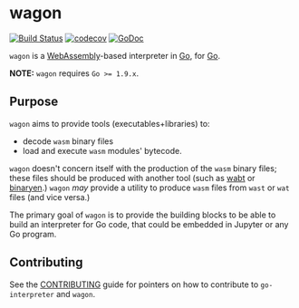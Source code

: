wagon
=====

[![Build Status](https://travis-ci.org/dexm-coin/wagon.svg?branch=master)](https://travis-ci.org/dexm-coin/wagon)
[![codecov](https://codecov.io/gh/dexm-coin/wagon/branch/master/graph/badge.svg)](https://codecov.io/gh/dexm-coin/wagon)
[![GoDoc](https://godoc.org/github.com/dexm-coin/wagon?status.svg)](https://godoc.org/github.com/dexm-coin/wagon)

`wagon` is a [WebAssembly](http://webassembly.org)-based interpreter in [Go](https://golang.org), for [Go](https://golang.org).

**NOTE:** `wagon` requires `Go >= 1.9.x`.

## Purpose

`wagon` aims to provide tools (executables+libraries) to:

- decode `wasm` binary files
- load and execute `wasm` modules' bytecode.

`wagon` doesn't concern itself with the production of the `wasm` binary files;
these files should be produced with another tool (such as [wabt](https://github.com/WebAssembly/wabt) or [binaryen](https://github.com/WebAssembly/binaryen).)
`wagon` *may* provide a utility to produce `wasm` files from `wast` or `wat` files (and vice versa.)

The primary goal of `wagon` is to provide the building blocks to be able to build an interpreter for Go code, that could be embedded in Jupyter or any Go program.


## Contributing

See the [CONTRIBUTING](https://github.com/dexm-coin/license/blob/master/CONTRIBUTE.md) guide for pointers on how to contribute to `go-interpreter` and `wagon`.
